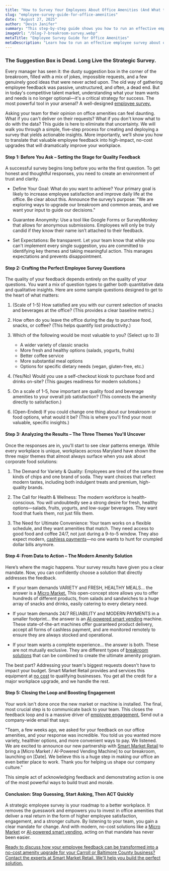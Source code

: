 ```yaml
---
title: "How to Survey Your Employees About Office Amenities (And What to Do with the Results)"
slug: "employee-survey-guide-for-office-amenities"
date: "August 27, 2025"
author: "Devin Janifer"
summary: "This step-by-step guide shows you how to run an effective employee survey to gather valuable employee feedback on your office amenities. Learn how to translate that data into actionable, no-cost breakroom solutions—like a Micro Market—that boost employee satisfaction and company culture."
imageUrl: "/blog-7-breakroom-survey.webp"
metaTitle: "Employee Survey Guide for Office Amenities"
metaDescription: "Learn how to run an effective employee survey about office amenities. This guide shows you how to turn employee feedback into action."
---
```


### <span class="text-mint"> The Suggestion Box is Dead.</span> <span class="text-coral">Long Live the Strategic Survey.</span>
Every manager has seen it: the dusty suggestion box in the corner of the breakroom, filled with a mix of jokes, impossible requests, and a few genuinely good ideas that were never acted upon. The old way of gathering employee feedback was passive, unstructured, and often, a dead end. But in today's competitive talent market, understanding what your team wants and needs is no longer optional—it's a critical strategy for success. The most powerful tool in your arsenal? A well-designed [employee survey.](https://www.surveymonkey.com/curiosity/good-survey-questions/)

Asking your team for their opinion on office amenities can feel daunting. What if you can't deliver on their requests? What if you don't know what to do with the data? This guide is here to eliminate that uncertainty. We will walk you through a simple, five-step process for creating and deploying a survey that yields actionable insights. More importantly, we’ll show you how to translate that valuable employee feedback into high-impact, no-cost upgrades that will dramatically improve your workplace.

#### <span class="text-mint">Step 1: Before You Ask – Setting the Stage for</span> <span class="text-coral">Quality Feedback</span>
A successful survey begins long before you write the first question. To get honest and thoughtful responses, you need to create an environment of trust and clarity.

-	Define Your Goal: What do you want to achieve? Your primary goal is likely to increase employee satisfaction and improve daily life at the office. Be clear about this. Announce the survey’s purpose: "We are exploring ways to upgrade our breakroom and common areas, and we want your input to guide our decisions."

-	Guarantee Anonymity: Use a tool like Google Forms or SurveyMonkey that allows for anonymous submissions. Employees will only be truly candid if they know their name isn’t attached to their feedback.

-	Set Expectations: Be transparent. Let your team know that while you can't implement every single suggestion, you are committed to identifying key themes and taking meaningful action. This manages expectations and prevents disappointment.

#### <span class="text-mint">Step 2: Crafting the Perfect</span> <span class="text-coral">Employee Survey Questions</span>
The quality of your feedback depends entirely on the quality of your questions. You want a mix of question types to gather both quantitative data and qualitative insights.
Here are some sample questions designed to get to the heart of what matters:

1.	(Scale of 1-5) How satisfied are you with our current selection of snacks and beverages at the office? (This provides a clear baseline metric.)

2.	How often do you leave the office during the day to purchase food, snacks, or coffee? (This helps quantify lost productivity.)

3.	Which of the following would be most valuable to you? (Select up to 3)
    -	A wider variety of classic snacks
    -	More fresh and healthy options (salads, yogurts, fruits)
    -	Better coffee service
    -	More substantial meal options
    -	Options for specific dietary needs (vegan, gluten-free, etc.)

4.	(Yes/No) Would you use a self-checkout kiosk to purchase food and drinks on-site? (This gauges readiness for modern solutions.)

5.	On a scale of 1-5, how important are quality food and beverage amenities to your overall job satisfaction? (This connects the amenity directly to satisfaction.)

6.	(Open-Ended) If you could change one thing about our breakroom or food options, what would it be? (This is where you'll find your most valuable, specific insights.)

#### <span class="text-mint">Step 3: Analyzing the Results –</span> <span class="text-coral">The Three Themes You'll Uncover</span>
Once the responses are in, you'll start to see clear patterns emerge. While every workplace is unique, workplaces across Maryland have shown the three major themes that almost always surface when you ask about corporate food solutions:

1.	The Demand for Variety & Quality: Employees are tired of the same three kinds of chips and one brand of soda. They want choices that reflect modern tastes, including both indulgent treats and premium, high-quality brands.

2.	The Call for Health & Wellness: The modern workforce is health-conscious. You will undoubtedly see a strong desire for fresh, healthy options—salads, fruits, yogurts, and low-sugar beverages. They want food that fuels them, not just fills them.

3.	The Need for Ultimate Convenience: Your team works on a flexible schedule, and they want amenities that match. They need access to good food and coffee 24/7, not just during a 9-to-5 window. They also expect modern, [cashless payments](https://smartmarketretail.com/faq#payment-options)—no one wants to hunt for crumpled dollar bills anymore.

#### <span class="text-mint">Step 4: From Data to Action –</span> <span class="text-coral">The Modern Amenity Solution</span>
Here’s where the magic happens. Your survey results have given you a clear mandate. Now, you can confidently choose a solution that directly addresses the feedback.

- If your team demands VARIETY and FRESH, HEALTHY MEALS... the answer is a [Micro Market.](https://smartmarketretail.com/blog/what-exactly-is-a-micro-market) This open-concept store allows you to offer hundreds of different products, from salads and sandwiches to a huge array of snacks and drinks, easily catering to every dietary need.

- If your team demands 24/7 RELIABILITY and MODERN PAYMENTS in a smaller footprint... the answer is an [AI-powered smart vending](https://smartmarketretail.com/blog/what-is-a-smart-vending-machine) machine. These state-of-the-art machines offer guaranteed product delivery, accept all forms of cashless payment, and are monitored remotely to ensure they are always stocked and operational.

- If your team wants a complete experience... the answer is both. These are not mutually exclusive. They are different types of [breakroom solutions](https://smartmarketretail.com/solutions) that can be combined to create the ultimate amenity program.

The best part? Addressing your team's biggest requests doesn't have to impact your budget. Smart Market Retail provides and services this equipment at [no cost](https://smartmarketretail.com/faq#cost-to-business) to qualifying businesses. You get all the credit for a major workplace upgrade, and we handle the rest.


#### <span class="text-mint">Step 5: Closing the Loop and</span> <span class="text-coral">Boosting Engagement</span>
Your work isn't done once the new market or machine is installed. The final, most crucial step is to communicate back to your team. This closes the feedback loop and is a massive driver of [employee engagement.](https://www.gallup.com/workplace/357764/fast-feedback-fuels-performance.aspx)
Send out a company-wide email that says:

  "Team, a few weeks ago, we asked for your feedback on our office amenities, and your response was incredible. You told us you wanted more variety, healthier options, and more convenient ways to pay. We listened. We are excited to announce our new partnership with [Smart Market Retail](https://smartmarketretail.com/about) to bring a [Micro Market / AI-Powered Vending Machine] to our breakroom, launching on [Date]. 
  We believe this is a huge step in making our office an even better place to work. 
  Thank you for helping us shape our company culture."

This simple act of acknowledging feedback and demonstrating action is one of the most powerful ways to build trust and morale.

#### <span class="text-mint">Conclusion: Stop Guessing, Start Asking,</span> <span class="text-coral">Then ACT Quickly</span>
A strategic employee survey is your roadmap to a better workplace. It removes the guesswork and empowers you to invest in office amenities that deliver a real return in the form of higher employee satisfaction, engagement, and a stronger culture. By listening to your team, you gain a clear mandate for change. And with modern, no-cost solutions like a [Micro Market](https://smartmarketretail.com/solutions/micro-markets) or [AI-powered smart vending](https://smartmarketretail.com/solutions/smart-coolers), acting on that mandate has never been easier.

[Ready to discuss how your employee feedback can be transformed into a no-cost amenity upgrade for your Carroll or Baltimore County business? Contact the experts at Smart Market Retail. We'll help you build the perfect solution.](https://smartmarketretail.com/contact)
